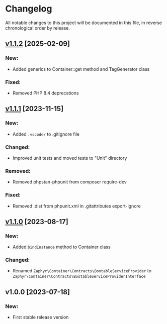 # Changelog

All notable changes to this project will be documented in this file,
in reverse chronological order by release.

## [v1.1.2](https://github.com/zaphyr-org/container/compare/1.1.1...1.1.2) [2025-02-09]

### New:
* Added generics to Container::get method and TagGenerator class

### Fixed:
* Removed PHP 8.4 deprecations
 
## [v1.1.1](https://github.com/zaphyr-org/container/compare/1.1.0...1.1.1) [2023-11-15]

### New:
* Added `.vscode/` to .gitignore file

### Changed:
* Improved unit tests and moved tests to "Unit" directory

### Removed:
* Removed phpstan-phpunit from composer require-dev

### Fixed:
* Removed .dist from phpunit.xml in .gitattributes export-ignore

## [v1.1.0](https://github.com/zaphyr-org/container/compare/1.0.0...1.1.0) [2023-08-17]

### New:
* Added `bindInstance` method to Container class

### Changed:
* Renamed `Zaphyr\Container\Contracts\BootableServiceProvider` to `Zaphyr\Container\Contracts\BootableServiceProviderInterface`

## v1.0.0 [2023-07-18]

### New:
* First stable release version
